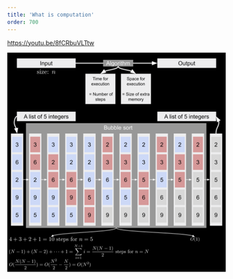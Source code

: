 ```yaml
---
title: 'What is computation'
order: 700
---
```

https://youtu.be/8fCRbuVLTtw

![](https://raw.githubusercontent.com/laftworld/one-page-machine-learning/master/img_ml/algorithm_bubble_sort.png)
